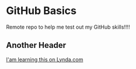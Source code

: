 # GitHub Basics

Remote repo to help me test out my GitHub skills!!!!

## Another Header
[I'am learning this on Lynda.com](http://www.lynda.com)

